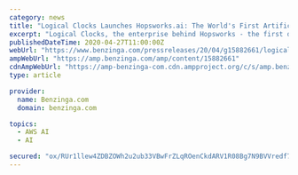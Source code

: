 ```yaml
---
category: news
title: "Logical Clocks Launches Hopsworks.ai: The World's First Artificial Intelligence Cloud Platform with a Feature Store"
excerpt: "Logical Clocks, the enterprise behind Hopsworks - the first data platform for designing and operating machine learning"
publishedDateTime: 2020-04-27T11:00:00Z
webUrl: "https://www.benzinga.com/pressreleases/20/04/g15882661/logical-clocks-launches-hopsworks-ai-the-worlds-first-artificial-intelligence-cloud-platform-with-"
ampWebUrl: "https://amp.benzinga.com/amp/content/15882661"
cdnAmpWebUrl: "https://amp-benzinga-com.cdn.ampproject.org/c/s/amp.benzinga.com/amp/content/15882661"
type: article

provider:
  name: Benzinga.com
  domain: benzinga.com

topics:
  - AWS AI
  - AI

secured: "ox/RUr1llew4ZDBZOWh2u2ub33VBwFrZLqROenCkdARV1R08Bg7N9BVVredf7nf2/4KxWvZtWwA9EySufraO2TxvUW84bAKA82OEJwyXyVB3e/933s2c6UvN1koNNQb4Jv9EIszCSeFpYkfDdj9F/O4MZf7yAHM+N32mcNoZzSknV8i2EfTUtAK9Y1UHXYoniLitj3wQtDC6SAWz6uqgwyIQojlS+vmqzj04P+dq8yGY2CKWd3J7hKkYG1YO+INhGEFX3zfUqwElpgZwSCmSILJcFGidtbrlaBIAxBFXl6O3wrw8+cmM71B6ryC3FLI6;svTSQ5we95wMjs1EZJHbNA=="
---
```


